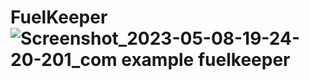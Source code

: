 # FuelKeeper![Screenshot_2023-05-08-19-24-20-201_com example fuelkeeper](https://github.com/IvanVoloshyn13/FuelKeeper/assets/110664951/91f90558-ed05-4b29-9c0c-d52aa75794a2)
